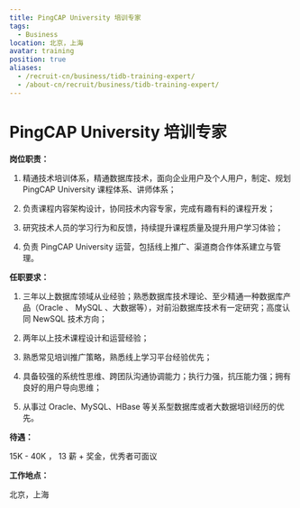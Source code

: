 ```yaml
---
title: PingCAP University 培训专家
tags:
  - Business
location: 北京，上海
avatar: training
position: true
aliases:
  - /recruit-cn/business/tidb-training-expert/
  - /about-cn/recruit/business/tidb-training-expert/
---
```


# PingCAP University 培训专家

**岗位职责：**

1. 精通技术培训体系，精通数据库技术，面向企业用户及个人用户，制定、规划 PingCAP University 课程体系、讲师体系；

2. 负责课程内容架构设计，协同技术内容专家，完成有趣有料的课程开发；

3. 研究技术人员的学习行为和反馈，持续提升课程质量及提升用户学习体验；

4. 负责 PingCAP University 运营，包括线上推广、渠道商合作体系建立与管理。

**任职要求：**

1. 三年以上数据库领域从业经验；熟悉数据库技术理论、至少精通一种数据库产品（Oracle 、 MySQL 、大数据等），对前沿数据库技术有一定研究；高度认同 NewSQL 技术方向；

2. 两年以上技术课程设计和运营经验；

3. 熟悉常见培训推广策略，熟悉线上学习平台经验优先；

4. 具备较强的系统性思维、跨团队沟通协调能力；执行力强，抗压能力强；拥有良好的用户导向思维；

5. 从事过 Oracle、MySQL、HBase 等关系型数据库或者大数据培训经历的优先。

**待遇：**

15K - 40K ， 13 薪 + 奖金，优秀者可面议

**工作地点：**

北京，上海
